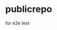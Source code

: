 # publicrepo
for e2e test






























































































































































































































































































































































































































































































































































































































































































































































































































































































































































































































































































































































































































































































































































































































































































































































































































































































































































































































































